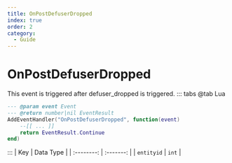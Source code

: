 ```yaml
---
title: OnPostDefuserDropped
index: true
order: 2
category:
  - Guide
---
```


# OnPostDefuserDropped
This event is triggered after defuser_dropped is triggered.
::: tabs
@tab Lua
```lua
--- @param event Event
--- @return number|nil EventResult
AddEventHandler("OnPostDefuserDropped", function(event)
    --[[ ... ]]
    return EventResult.Continue
end)
```

:::
|     Key    | Data Type |
| :--------: | :-------: |
| `entityid` |   `int`   |
